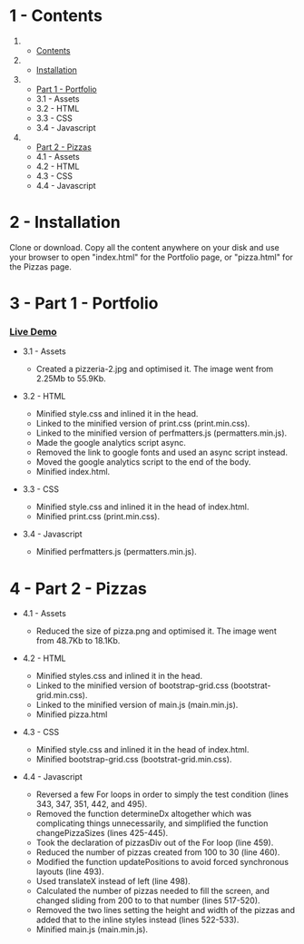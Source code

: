 # 1 - Contents

1. - [Contents](README.md#1-contents)
2. - [Installation](README.md#2-installation)
3. - [Part 1 - Portfolio](README.md#3---part-1---portfolio)
    * 3.1 - Assets
    * 3.2 - HTML
    * 3.3 - CSS
    * 3.4 - Javascript
4. - [Part 2 - Pizzas](README.md#4---part-2---pizzas)
    * 4.1 - Assets
    * 4.2 - HTML
    * 4.3 - CSS
    * 4.4 - Javascript

# 2 - Installation

Clone or download. Copy all the content anywhere on your disk and use your browser to open "index.html" for the Portfolio page, or "pizza.html" for the Pizzas page.

# 3 - Part 1 - Portfolio

### [Live Demo](https://migp.github.io/frontend-nanodegree-mobile-portfolio/)

* 3.1 - Assets

    * Created a pizzeria-2.jpg and optimised it. The image went from 2.25Mb to 55.9Kb.

* 3.2 - HTML

    * Minified style.css and inlined it in the head.
    * Linked to the minified version of print.css (print.min.css).
    * Linked to the minified version of perfmatters.js (permatters.min.js).
    * Made the google analytics script async.
    * Removed the link to google fonts and used an async script instead.
    * Moved the google analytics script to the end of the body.
    * Minified index.html.
    
* 3.3 - CSS

    * Minified style.css and inlined it in the head of index.html.
    * Minified print.css (print.min.css).

* 3.4 - Javascript

    * Minified perfmatters.js (permatters.min.js).

# 4 - Part 2 - Pizzas

* 4.1 - Assets

    * Reduced the size of pizza.png and optimised it. The image went from 48.7Kb to 18.1Kb.

* 4.2 - HTML

    * Minified styles.css and inlined it in the head.
    * Linked to the minified version of bootstrap-grid.css (bootstrat-grid.min.css).
    * Linked to the minified version of main.js (main.min.js).
    * Minified pizza.html

* 4.3 - CSS

    * Minified style.css and inlined it in the head of index.html.
    * Minified bootstrap-grid.css (bootstrat-grid.min.css).

* 4.4 - Javascript

    * Reversed a few For loops in order to simply the test condition (lines 343, 347, 351, 442, and 495).
    * Removed the function determineDx altogether which was complicating things unnecessarily, and simplified the function changePizzaSizes (lines 425-445).
    * Took the declaration of pizzasDiv out of the For loop (line 459).
    * Reduced the number of pizzas created from 100 to 30 (line 460).
    * Modified the function updatePositions to avoid forced synchronous layouts (line 493).
    * Used translateX instead of left (line 498).
    * Calculated the number of pizzas needed to fill the screen, and changed sliding from 200 to to that number (lines 517-520).
    * Removed the two lines setting the height and width of the pizzas and added that to the inline styles instead (lines 522-533).
    * Minified main.js (main.min.js).
